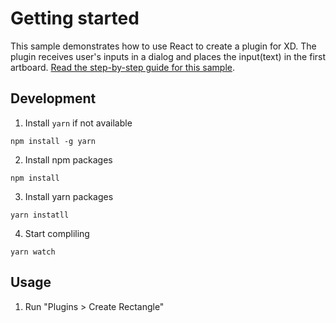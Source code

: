 # Getting started

This sample demonstrates how to use React to create a plugin for XD. The plugin receives user's inputs in a dialog and places the input(text) in the first artboard.
[Read the step-by-step guide for this sample]().

## Development

1. Install `yarn` if not available
```
npm install -g yarn
```

2. Install npm packages
```
npm install
```

3. Install yarn packages
```
yarn instatll
```

4. Start compliling
```
yarn watch
```

## Usage

1. Run "Plugins > Create Rectangle"

